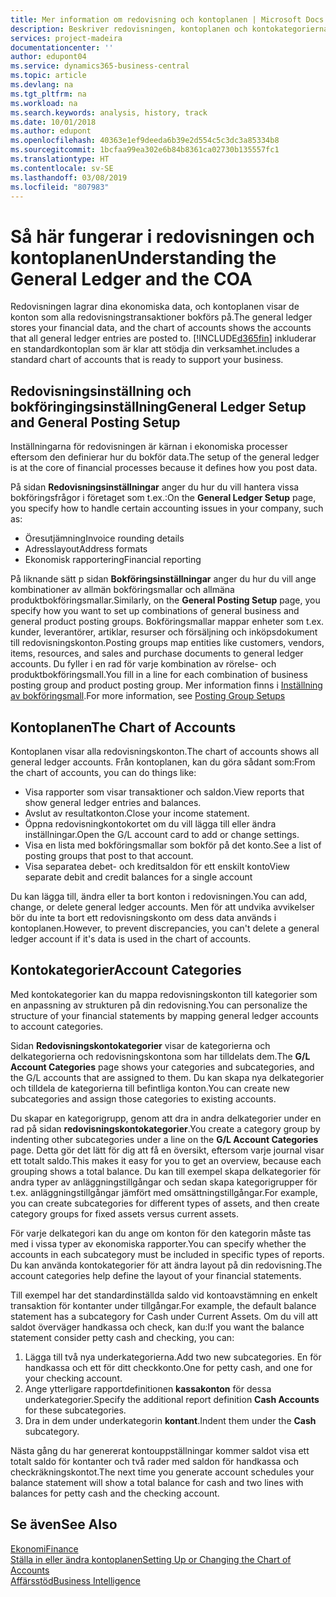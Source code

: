 ```yaml
---
title: Mer information om redovisning och kontoplanen | Microsoft Docs
description: Beskriver redovisningen, kontoplanen och kontokategorierna.
services: project-madeira
documentationcenter: ''
author: edupont04
ms.service: dynamics365-business-central
ms.topic: article
ms.devlang: na
ms.tgt_pltfrm: na
ms.workload: na
ms.search.keywords: analysis, history, track
ms.date: 10/01/2018
ms.author: edupont
ms.openlocfilehash: 40363e1ef9deeda6b39e2d554c5c3dc3a85334b8
ms.sourcegitcommit: 1bcfaa99ea302e6b84b8361ca02730b135557fc1
ms.translationtype: HT
ms.contentlocale: sv-SE
ms.lasthandoff: 03/08/2019
ms.locfileid: "807983"
---
```

# <a name="understanding-the-general-ledger-and-the-coa"></a><span data-ttu-id="e9fd6-103">Så här fungerar i redovisningen och kontoplanen</span><span class="sxs-lookup"><span data-stu-id="e9fd6-103">Understanding the General Ledger and the COA</span></span>
<span data-ttu-id="e9fd6-104">Redovisningen lagrar dina ekonomiska data, och kontoplanen visar de konton som alla redovisningstransaktioner bokförs på.</span><span class="sxs-lookup"><span data-stu-id="e9fd6-104">The general ledger stores your financial data, and the chart of accounts shows the accounts that all general ledger entries are posted to.</span></span> [!INCLUDE[d365fin](includes/d365fin_md.md)] <span data-ttu-id="e9fd6-105">inkluderar en standardkontoplan som är klar att stödja din verksamhet.</span><span class="sxs-lookup"><span data-stu-id="e9fd6-105">includes a standard chart of accounts that is ready to support your business.</span></span>

## <a name="general-ledger-setup-and-general-posting-setup"></a><span data-ttu-id="e9fd6-106">Redovisningsinställning och bokföringingsinställning</span><span class="sxs-lookup"><span data-stu-id="e9fd6-106">General Ledger Setup and General Posting Setup</span></span>
<span data-ttu-id="e9fd6-107">Inställningarna för redovisningen är kärnan i ekonomiska processer eftersom den definierar hur du bokför data.</span><span class="sxs-lookup"><span data-stu-id="e9fd6-107">The setup of the general ledger is at the core of financial processes because it defines how you post data.</span></span>  

<span data-ttu-id="e9fd6-108">På sidan **Redovisningsinställningar** anger du hur du vill hantera vissa bokföringsfrågor i företaget som t.ex.:</span><span class="sxs-lookup"><span data-stu-id="e9fd6-108">On the **General Ledger Setup** page, you specify how to handle certain accounting issues in your company, such as:</span></span>  

* <span data-ttu-id="e9fd6-109">Öresutjämning</span><span class="sxs-lookup"><span data-stu-id="e9fd6-109">Invoice rounding details</span></span>  
* <span data-ttu-id="e9fd6-110">Adresslayout</span><span class="sxs-lookup"><span data-stu-id="e9fd6-110">Address formats</span></span>  
* <span data-ttu-id="e9fd6-111">Ekonomisk rapportering</span><span class="sxs-lookup"><span data-stu-id="e9fd6-111">Financial reporting</span></span>  

<span data-ttu-id="e9fd6-112">På liknande sätt p sidan **Bokföringsinställningar** anger du hur du vill ange kombinationer av allmän bokföringsmallar och allmäna produktbokföringsmallar.</span><span class="sxs-lookup"><span data-stu-id="e9fd6-112">Similarly, on the **General Posting Setup** page, you specify how you want to set up combinations of general business and general product posting groups.</span></span> <span data-ttu-id="e9fd6-113">Bokföringsmallar mappar enheter som t.ex. kunder, leverantörer, artiklar, resurser och försäljning och inköpsdokument till redovisningskonton.</span><span class="sxs-lookup"><span data-stu-id="e9fd6-113">Posting groups map entities like customers, vendors, items, resources, and sales and purchase documents to general ledger accounts.</span></span> <span data-ttu-id="e9fd6-114">Du fyller i en rad för varje kombination av rörelse- och produktbokföringsmall.</span><span class="sxs-lookup"><span data-stu-id="e9fd6-114">You fill in a line for each combination of business posting group and product posting group.</span></span> <span data-ttu-id="e9fd6-115">Mer information finns i [Inställning av bokföringsmall](finance-posting-groups.md).</span><span class="sxs-lookup"><span data-stu-id="e9fd6-115">For more information, see [Posting Group Setups](finance-posting-groups.md)</span></span>  

## <a name="the-chart-of-accounts"></a><span data-ttu-id="e9fd6-116">Kontoplanen</span><span class="sxs-lookup"><span data-stu-id="e9fd6-116">The Chart of Accounts</span></span>
<span data-ttu-id="e9fd6-117">Kontoplanen visar alla redovisningskonton.</span><span class="sxs-lookup"><span data-stu-id="e9fd6-117">The chart of accounts shows all general ledger accounts.</span></span> <span data-ttu-id="e9fd6-118">Från kontoplanen, kan du göra sådant som:</span><span class="sxs-lookup"><span data-stu-id="e9fd6-118">From the chart of accounts, you can do things like:</span></span>  

* <span data-ttu-id="e9fd6-119">Visa rapporter som visar transaktioner och saldon.</span><span class="sxs-lookup"><span data-stu-id="e9fd6-119">View reports that show general ledger entries and balances.</span></span>  
* <span data-ttu-id="e9fd6-120">Avslut av resultatkonton.</span><span class="sxs-lookup"><span data-stu-id="e9fd6-120">Close your income statement.</span></span>  
* <span data-ttu-id="e9fd6-121">Öppna redovisningkontokortet om du vill lägga till eller ändra inställningar.</span><span class="sxs-lookup"><span data-stu-id="e9fd6-121">Open the G/L account card to add or change settings.</span></span>  
* <span data-ttu-id="e9fd6-122">Visa en lista med bokföringsmallar som bokför på det konto.</span><span class="sxs-lookup"><span data-stu-id="e9fd6-122">See a list of posting groups that post to that account.</span></span>
* <span data-ttu-id="e9fd6-123">Visa separatea debet- och kreditsaldon för ett enskilt konto</span><span class="sxs-lookup"><span data-stu-id="e9fd6-123">View separate debit and credit balances for a single account</span></span>  

<span data-ttu-id="e9fd6-124">Du kan lägga till, ändra eller ta bort konton i redovisningen.</span><span class="sxs-lookup"><span data-stu-id="e9fd6-124">You can add, change, or delete general ledger accounts.</span></span> <span data-ttu-id="e9fd6-125">Men för att undvika avvikelser bör du inte ta bort ett redovisningskonto om dess data används i kontoplanen.</span><span class="sxs-lookup"><span data-stu-id="e9fd6-125">However, to prevent discrepancies, you can't delete a general ledger account if it's data is used in the chart of accounts.</span></span>  

## <a name="account-categories"></a><span data-ttu-id="e9fd6-126">Kontokategorier</span><span class="sxs-lookup"><span data-stu-id="e9fd6-126">Account Categories</span></span>
<span data-ttu-id="e9fd6-127">Med kontokategorier kan du mappa redovisningskonton till kategorier som en anpassning av strukturen på din redovisning.</span><span class="sxs-lookup"><span data-stu-id="e9fd6-127">You can personalize the structure of your financial statements by mapping general ledger accounts to account categories.</span></span>  

<span data-ttu-id="e9fd6-128">Sidan **Redovisningskontokategorier** visar de kategorierna och delkategorierna och redovisningskontona som har tilldelats dem.</span><span class="sxs-lookup"><span data-stu-id="e9fd6-128">The **G/L Account Categories** page shows your categories and subcategories, and the G/L accounts that are assigned to them.</span></span> <span data-ttu-id="e9fd6-129">Du kan skapa nya delkategorier och tilldela de kategorierna till befintliga konton.</span><span class="sxs-lookup"><span data-stu-id="e9fd6-129">You can create new subcategories and assign those categories to existing accounts.</span></span>  

<span data-ttu-id="e9fd6-130">Du skapar en kategorigrupp, genom att dra in andra delkategorier under en rad på sidan **redovisningskontokategorier**.</span><span class="sxs-lookup"><span data-stu-id="e9fd6-130">You create a category group by indenting other subcategories under a line on the **G/L Account Categories** page.</span></span> <span data-ttu-id="e9fd6-131">Detta gör det lätt för dig att få en översikt, eftersom varje journal visar ett totalt saldo.</span><span class="sxs-lookup"><span data-stu-id="e9fd6-131">This makes it easy for you to get an overview, because each grouping shows a total balance.</span></span> <span data-ttu-id="e9fd6-132">Du kan till exempel skapa delkategorier för andra typer av anläggningstillgångar och sedan skapa kategorigrupper för t.ex. anläggningstillgångar jämfört med omsättningstillgångar.</span><span class="sxs-lookup"><span data-stu-id="e9fd6-132">For example, you can create subcategories for different types of assets, and then create category groups for fixed assets versus current assets.</span></span>  

<span data-ttu-id="e9fd6-133">För varje delkategori kan du ange om konton för den kategorin måste tas med i vissa typer av ekonomiska rapporter.</span><span class="sxs-lookup"><span data-stu-id="e9fd6-133">You can specify whether the accounts in each subcategory must be included in specific types of reports.</span></span> <span data-ttu-id="e9fd6-134">Du kan använda kontokategorier för att ändra layout på din redovisning.</span><span class="sxs-lookup"><span data-stu-id="e9fd6-134">The account categories help define the layout of your financial statements.</span></span>  

<span data-ttu-id="e9fd6-135">Till exempel har det standardinställda saldo vid kontoavstämning en enkelt transaktion för kontanter under tillgångar.</span><span class="sxs-lookup"><span data-stu-id="e9fd6-135">For example, the default balance statement has a subcategory for Cash under Current Assets.</span></span> <span data-ttu-id="e9fd6-136">Om du vill att saldot överväger handkassa och check, kan du:</span><span class="sxs-lookup"><span data-stu-id="e9fd6-136">If you want the balance statement consider petty cash and checking, you can:</span></span>  

1. <span data-ttu-id="e9fd6-137">Lägga till två nya underkategorierna.</span><span class="sxs-lookup"><span data-stu-id="e9fd6-137">Add two new subcategories.</span></span> <span data-ttu-id="e9fd6-138">En för handkassa och ett för ditt checkkonto.</span><span class="sxs-lookup"><span data-stu-id="e9fd6-138">One for petty cash, and one for your checking account.</span></span>  
2. <span data-ttu-id="e9fd6-139">Ange ytterligare rapportdefinitionen **kassakonton** för dessa underkategorier.</span><span class="sxs-lookup"><span data-stu-id="e9fd6-139">Specify the additional report definition **Cash Accounts** for these subcategories.</span></span>  
3. <span data-ttu-id="e9fd6-140">Dra in dem under underkategorin **kontant**.</span><span class="sxs-lookup"><span data-stu-id="e9fd6-140">Indent them under the **Cash** subcategory.</span></span>  

<span data-ttu-id="e9fd6-141">Nästa gång du har genererat kontouppställningar kommer saldot visa ett totalt saldo för kontanter och två rader med saldon för handkassa och checkräkningskontot.</span><span class="sxs-lookup"><span data-stu-id="e9fd6-141">The next time you generate account schedules your balance statement will show a total balance for cash and two lines with balances for petty cash and the checking account.</span></span>  

## <a name="see-also"></a><span data-ttu-id="e9fd6-142">Se även</span><span class="sxs-lookup"><span data-stu-id="e9fd6-142">See Also</span></span>
[<span data-ttu-id="e9fd6-143">Ekonomi</span><span class="sxs-lookup"><span data-stu-id="e9fd6-143">Finance</span></span>](finance.md)  
[<span data-ttu-id="e9fd6-144">Ställa in eller ändra kontoplanen</span><span class="sxs-lookup"><span data-stu-id="e9fd6-144">Setting Up or Changing the Chart of Accounts</span></span>](finance-setup-chart-accounts.md)  
[<span data-ttu-id="e9fd6-145">Affärsstöd</span><span class="sxs-lookup"><span data-stu-id="e9fd6-145">Business Intelligence</span></span>](bi.md)  
